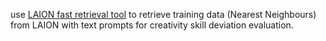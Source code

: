 use [LAION fast retrieval tool](https://github.com/rom1504/clip-retrieval) to retrieve training data (Nearest Neighbours) from LAION with text prompts for creativity skill deviation evaluation.
